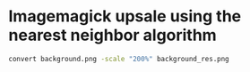 # Imagemagick upsale using the nearest neighbor algorithm

```sh
convert background.png -scale "200%" background_res.png
```
